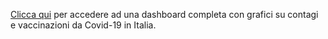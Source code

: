 [Clicca qui](https://share.streamlit.io/cavfiumella/covid19-dashboard/stable/main.py) per accedere ad una dashboard completa con grafici su contagi e vaccinazioni da Covid\-19 in Italia\.
